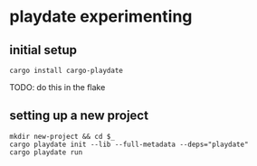 # playdate experimenting

## initial setup

```console
cargo install cargo-playdate
```

TODO: do this in the flake

## setting up a new project

```console
mkdir new-project && cd $_
cargo playdate init --lib --full-metadata --deps="playdate"
cargo playdate run
```
